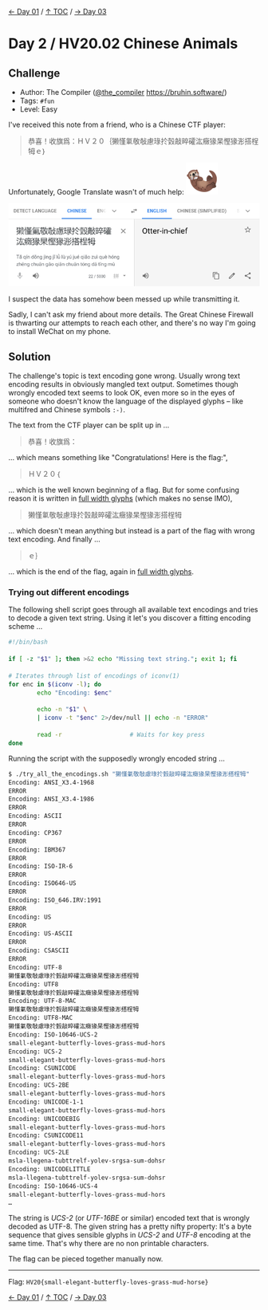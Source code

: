 [← Day 01](../day01/) / [↑ TOC](../README.md) / [→ Day 03](../day03/)


# Day 2 / HV20.02 Chinese Animals


## Challenge

<!-- ...10....:...20....:...30....:...40....:...50....:...60....:...70....:. -->
* Author: The Compiler ([@the_compiler](https://twitter.com/the_compiler)
                         <https://bruhin.software/>)
* Tags:   `#fun`
* Level:  Easy

I've received this note from a friend, who is a Chinese CTF player:

>   恭喜！收旗爲：ＨＶ２０｛獭慬氭敬敧慮琭扵瑴敲晬礭汯癥猭杲慳猭浵搭桯牳ｅ｝

Unfortunately, Google Translate wasn't of much help: ![](otter.png)

![](translate.png)

I suspect the data has somehow been messed up while transmitting it.

Sadly, I can't ask my friend about more details. The Great Chinese Firewall is
thwarting our attempts to reach each other, and there's no way I'm going to
install WeChat on my phone.



## Solution

The challenge's topic is text encoding gone wrong. Usually wrong text encoding
results in obviously mangled text output. Sometimes though wrongly encoded text
seems to look OK, even more so in the eyes of someone who doesn't know the
language of the displayed glyphs – like multifred and Chinese symbols `:-)`.

The text from the CTF player can be split up in …

>   恭喜！收旗爲：

… which means something like "Congratulations! Here is the flag:",

>   ＨＶ２０｛

… which is the well known beginning of a flag. But for some confusing reason
it is written in [full width glyphs] \(which makes no sense IMO),

[full width glyphs]: https://en.wikipedia.org/wiki/Halfwidth_and_fullwidth_forms

>   獭慬氭敬敧慮琭扵瑴敲晬礭汯癥猭杲慳猭浵搭桯牳

… which doesn't mean anything but instead is a part of the flag with wrong text
encoding. And finally …

>   ｅ｝

… which is the end of the flag, again in [full width glyphs].


### Trying out different encodings

The following shell script goes through all available text encodings and tries
to decode a given text string. Using it let's you discover a fitting encoding
scheme …

``` sh
#!/bin/bash 

if [ -z "$1" ]; then >&2 echo "Missing text string."; exit 1; fi

# Iterates through list of encodings of iconv(1)
for enc in $(iconv -l); do 
        echo "Encoding: $enc"

        echo -n "$1" \
        | iconv -t "$enc" 2>/dev/null || echo -n "ERROR"

        read -r                   # Waits for key press
done
```

Running the script with the supposedly wrongly encoded string …

``` sh
$ ./try_all_the_encodings.sh "獭慬氭敬敧慮琭扵瑴敲晬礭汯癥猭杲慳猭浵搭桯牳"
Encoding: ANSI_X3.4-1968
ERROR
Encoding: ANSI_X3.4-1986
ERROR
Encoding: ASCII
ERROR
Encoding: CP367
ERROR
Encoding: IBM367
ERROR
Encoding: ISO-IR-6
ERROR
Encoding: ISO646-US
ERROR
Encoding: ISO_646.IRV:1991
ERROR
Encoding: US
ERROR
Encoding: US-ASCII
ERROR
Encoding: CSASCII
ERROR
Encoding: UTF-8
獭慬氭敬敧慮琭扵瑴敲晬礭汯癥猭杲慳猭浵搭桯牳
Encoding: UTF8
獭慬氭敬敧慮琭扵瑴敲晬礭汯癥猭杲慳猭浵搭桯牳
Encoding: UTF-8-MAC
獭慬氭敬敧慮琭扵瑴敲晬礭汯癥猭杲慳猭浵搭桯牳
Encoding: UTF8-MAC
獭慬氭敬敧慮琭扵瑴敲晬礭汯癥猭杲慳猭浵搭桯牳
Encoding: ISO-10646-UCS-2
small-elegant-butterfly-loves-grass-mud-hors
Encoding: UCS-2
small-elegant-butterfly-loves-grass-mud-hors
Encoding: CSUNICODE
small-elegant-butterfly-loves-grass-mud-hors
Encoding: UCS-2BE
small-elegant-butterfly-loves-grass-mud-hors
Encoding: UNICODE-1-1
small-elegant-butterfly-loves-grass-mud-hors
Encoding: UNICODEBIG
small-elegant-butterfly-loves-grass-mud-hors
Encoding: CSUNICODE11
small-elegant-butterfly-loves-grass-mud-hors
Encoding: UCS-2LE
msla-llegena-tubttrelf-yolev-srgsa-sum-dohsr
Encoding: UNICODELITTLE
msla-llegena-tubttrelf-yolev-srgsa-sum-dohsr
Encoding: ISO-10646-UCS-4
small-elegant-butterfly-loves-grass-mud-hors
…
```

The string is _UCS-2_ (or _UTF-16BE_ or similar) encoded text that is wrongly
decoded as UTF-8. The given string has a pretty nifty property: It's a byte
sequence that gives sensible glyphs in _UCS-2_ and _UTF-8_ encoding at the same
time. That's why there are no non printable characters.

The flag can be pieced together manually now.

--------------------------------------------------------------------------------

Flag: `HV20{small-elegant-butterfly-loves-grass-mud-horse}`

[← Day 01](../day01/) / [↑ TOC](../README.md) / [→ Day 03](../day03/)

